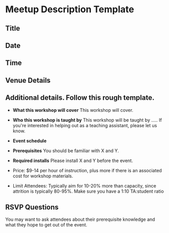 # Meetup Description Template

## Title
## Date
## Time
## Venue Details
## Additional details. Follow this rough template.
* **What this workshop will cover** This workshop will cover.
* **Who this workshop is taught by** This workshop will be taught by ..... If you're interested in helping out as a teaching assistant, please let us know.
* **Event schedule**
* **Prerequisites** You should be familiar with X and Y.
* **Required installs** Please install X and Y before the event.

* Price: $9-14 per hour of instruction, plus more if there is an associated cost for workshop materials.
* Limit Attendees: Typically aim for 10-20% more than capacity, since attrition is typically 80-95%. Make sure you have a 1:10 TA:student ratio

## RSVP Questions
You may want to ask attendees about their prerequisite knowledge and what they hope to get out of the event.